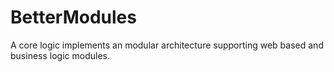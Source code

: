 # BetterModules
A core logic implements an modular architecture supporting web based and business logic modules.
